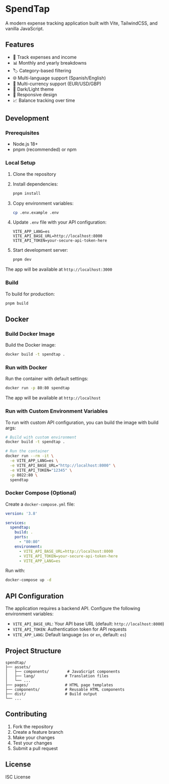# SpendTap

A modern expense tracking application built with Vite, TailwindCSS, and vanilla JavaScript.

## Features

- 💸 Track expenses and income
- 📊 Monthly and yearly breakdowns
- 🏷️ Category-based filtering
- 🌐 Multi-language support (Spanish/English)
- 💱 Multi-currency support (EUR/USD/GBP)
- 🌙 Dark/Light theme
- 📱 Responsive design
- 📈 Balance tracking over time

## Development

### Prerequisites

- Node.js 18+
- pnpm (recommended) or npm

### Local Setup

1. Clone the repository
2. Install dependencies:
   ```bash
   pnpm install
   ```

3. Copy environment variables:
   ```bash
   cp .env.example .env
   ```

4. Update `.env` file with your API configuration:
   ```
   VITE_APP_LANG=es
   VITE_API_BASE_URL=http://localhost:8000
   VITE_API_TOKEN=your-secure-api-token-here
   ```

5. Start development server:
   ```bash
   pnpm dev
   ```

The app will be available at `http://localhost:3000`

### Build

To build for production:

```bash
pnpm build
```

## Docker

### Build Docker Image

Build the Docker image:

```bash
docker build -t spendtap .
```

### Run with Docker

Run the container with default settings:

```bash
docker run -p 80:80 spendtap
```

The app will be available at `http://localhost`

### Run with Custom Environment Variables

To run with custom API configuration, you can build the image with build args:

```bash
# Build with custom environment
docker build -t spendtap .

# Run the container
docker run --rm -it \
  -e VITE_APP_LANG=es \
  -e VITE_API_BASE_URL="http://localhost:8000" \
  -e VITE_API_TOKEN="12345" \
  -p 8022:80 \
  spendtap
```

### Docker Compose (Optional)

Create a `docker-compose.yml` file:

```yaml
version: '3.8'

services:
  spendtap:
    build: .
    ports:
      - "80:80"
    environment:
      - VITE_API_BASE_URL=http://localhost:8000
      - VITE_API_TOKEN=your-secure-api-token-here
      - VITE_APP_LANG=es
```

Run with:

```bash
docker-compose up -d
```

## API Configuration

The application requires a backend API. Configure the following environment variables:

- `VITE_API_BASE_URL`: Your API base URL (default: `http://localhost:8000`)
- `VITE_API_TOKEN`: Authentication token for API requests
- `VITE_APP_LANG`: Default language (`es` or `en`, default: `es`)

## Project Structure

```
spendtap/
├── assets/
│   ├── components/        # JavaScript components
│   ├── lang/             # Translation files
│   └── ...
├── pages/                # HTML page templates
├── components/           # Reusable HTML components
├── dist/                 # Build output
└── ...
```

## Contributing

1. Fork the repository
2. Create a feature branch
3. Make your changes
4. Test your changes
5. Submit a pull request

## License

ISC License